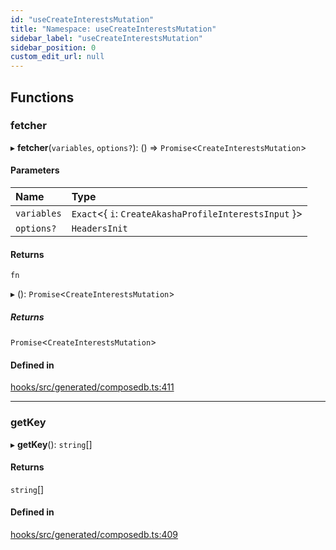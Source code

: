 ```yaml
---
id: "useCreateInterestsMutation"
title: "Namespace: useCreateInterestsMutation"
sidebar_label: "useCreateInterestsMutation"
sidebar_position: 0
custom_edit_url: null
---
```


## Functions

### fetcher

▸ **fetcher**(`variables`, `options?`): () => `Promise`<`CreateInterestsMutation`\>

#### Parameters

| Name | Type |
| :------ | :------ |
| `variables` | `Exact`<{ `i`: `CreateAkashaProfileInterestsInput`  }\> |
| `options?` | `HeadersInit` |

#### Returns

`fn`

▸ (): `Promise`<`CreateInterestsMutation`\>

##### Returns

`Promise`<`CreateInterestsMutation`\>

#### Defined in

[hooks/src/generated/composedb.ts:411](https://github.com/AKASHAorg/akasha-core/blob/6ca157f7/libs/hooks/src/generated/composedb.ts#L411)

___

### getKey

▸ **getKey**(): `string`[]

#### Returns

`string`[]

#### Defined in

[hooks/src/generated/composedb.ts:409](https://github.com/AKASHAorg/akasha-core/blob/6ca157f7/libs/hooks/src/generated/composedb.ts#L409)
